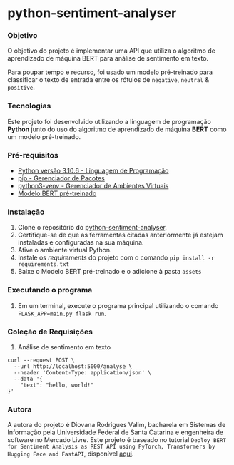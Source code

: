# python-sentiment-analyser

### Objetivo

O objetivo do projeto é implementar uma API que utiliza o algoritmo de aprendizado de máquina BERT para análise de sentimento em texto.

Para poupar tempo e recurso, foi usado um modelo pré-treinado para classificar o texto de entrada entre os rótulos de `negative`, `neutral` & `positive`. 

### Tecnologias

Este projeto foi desenvolvido utilizando a linguagem de programação __Python__ junto do uso do algoritmo de aprendizado de máquina __BERT__ como um modelo pré-treinado.

### Pré-requisitos

- [Python versão 3.10.6 - Linguagem de Programação](https://www.python.org/downloads/)
- [pip - Gerenciador de Pacotes](https://pip.pypa.io/en/stable/installation/)
- [python3-venv - Gerenciador de Ambientes Virtuais](https://medium.com/@LogeshSakthivel/python-virtual-env-in-windows-and-linux-4a2d4a6030cf)
- [Modelo BERT pré-treinado](https://drive.google.com/uc?id=1V8itWtowCYnb2Bc9KlK9SxGff9WwmogA)

### Instalação

1. Clone o repositório do [python-sentiment-analyser](https://github.com/ddvalim/python-sentiment-analyser).
2. Certifique-se de que as ferramentas citadas anteriormente já estejam instaladas e configuradas na sua máquina.
3. Ative o ambiente virtual Python.
4. Instale os *requirements* do projeto com o comando `pip install -r requirements.txt`
5. Baixe o Modelo BERT pré-treinado e o adicione à pasta `assets`


### Executando o programa

1. Em um terminal, execute o programa principal utilizando o comando `FLASK_APP=main.py flask run`.

### Coleção de Requisições

1. Análise de sentimento em texto
   
```
curl --request POST \
  --url http://localhost:5000/analyse \
  --header 'Content-Type: application/json' \
  --data '{
	"text": "hello, world!"
}'
```

### Autora

A autora do projeto é Diovana Rodrigues Valim, bacharela em Sistemas de Informação pela Universidade Federal de Santa Catarina e engenheira de software no Mercado Livre. Este projeto
é baseado no tutorial `Deploy BERT for Sentiment Analysis as REST API using PyTorch, Transformers by Hugging Face and FastAPI`, disponível [aqui](https://curiousily.com/posts/deploy-bert-for-sentiment-analysis-as-rest-api-using-pytorch-transformers-by-hugging-face-and-fastapi/).
